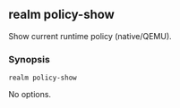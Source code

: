 ## realm policy-show

Show current runtime policy (native/QEMU).

### Synopsis

```
realm policy-show
```

No options.


